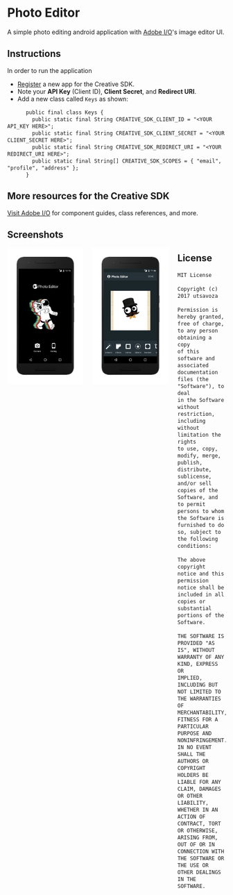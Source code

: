 Photo Editor
============

A simple photo editing android application with 
[Adobe I/O](https://www.adobe.io/apis/creativecloud/creativesdk.html)'s image editor UI. 

Instructions
--------
In order to run the application
- [Register](https://console.adobe.io/) a new app for the Creative SDK.
- Note your **API Key** (Client ID), **Client Secret**, and **Redirect URI**.
- Add a new class called ```Keys``` as shown:
```
      public final class Keys {
        public static final String CREATIVE_SDK_CLIENT_ID = "<YOUR API_KEY HERE>";
        public static final String CREATIVE_SDK_CLIENT_SECRET = "<YOUR CLIENT_SECRET HERE>";
        public static final String CREATIVE_SDK_REDIRECT_URI = "<YOUR REDIRECT_URI HERE>";
        public static final String[] CREATIVE_SDK_SCOPES = { "email", "profile", "address" };
      }
```

More resources for the Creative SDK
-----------------------------------
[Visit Adobe I/O](https://www.adobe.io/apis/creativecloud/creativesdk.html) for component guides, 
class references, and more.

Screenshots
-----------
<img src="screenshots/home_activity_framed.png" width="35%" align="left" />
<img src="screenshots/main_activity_framed.png" width="35%" align="left" hspace="20" />

License
-------
```
MIT License

Copyright (c) 2017 utsavoza

Permission is hereby granted, free of charge, to any person obtaining a copy
of this software and associated documentation files (the "Software"), to deal
in the Software without restriction, including without limitation the rights
to use, copy, modify, merge, publish, distribute, sublicense, and/or sell
copies of the Software, and to permit persons to whom the Software is
furnished to do so, subject to the following conditions:

The above copyright notice and this permission notice shall be included in all
copies or substantial portions of the Software.

THE SOFTWARE IS PROVIDED "AS IS", WITHOUT WARRANTY OF ANY KIND, EXPRESS OR
IMPLIED, INCLUDING BUT NOT LIMITED TO THE WARRANTIES OF MERCHANTABILITY,
FITNESS FOR A PARTICULAR PURPOSE AND NONINFRINGEMENT. IN NO EVENT SHALL THE
AUTHORS OR COPYRIGHT HOLDERS BE LIABLE FOR ANY CLAIM, DAMAGES OR OTHER
LIABILITY, WHETHER IN AN ACTION OF CONTRACT, TORT OR OTHERWISE, ARISING FROM,
OUT OF OR IN CONNECTION WITH THE SOFTWARE OR THE USE OR OTHER DEALINGS IN THE
SOFTWARE.
```